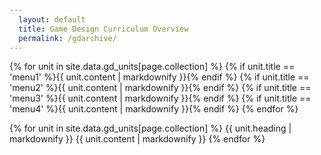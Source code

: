 ```yaml
---
  layout: default
  title: Game Design Curriculum Overview
  permalink: /gdarchive/
---
```

{% for unit in site.data.gd_units[page.collection] %}
  {% if unit.title == 'menu1' %}{{ unit.content | markdownify }}{% endif %}
  {% if unit.title == 'menu2' %}{{ unit.content | markdownify }}{% endif %}
  {% if unit.title == 'menu3' %}{{ unit.content | markdownify }}{% endif %}
  {% if unit.title == 'menu4' %}{{ unit.content | markdownify }}{% endif %}
{% endfor %}

<!-- {{ site.data.gd_units.gd[1].content | markdownify }}
{{ site.data.gd_units.gd[5].content | markdownify }}
{{ site.data.gd_units.gd[10].content | markdownify }}
{{ site.data.gd_units.gd[14].content | markdownify }} -->

{% for unit in site.data.gd_units[page.collection] %}
  {{ unit.heading | markdownify }}
  {{ unit.content | markdownify }}
{% endfor %}
